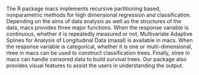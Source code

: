 The R package macs implements recursive partitioning based, nonparametric methods for high dimensional regression and classification. Depending on the aims of data analysis as well as the structures of the data, macs provides three major functions. When the response variable is continuous, whether it is repeatedly measured or not, Multivariate Adaptive Splines for Analysis of Longitudinal Data (masal) is available in macs. When the response variable is categorical, whether it is one or multi-dimensional, rtree in macs can be used to construct classification trees. Finally, stree in macs can handle censored data to build survival trees. Our package also provides visual features to assist the users in understanding the output.


